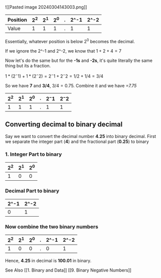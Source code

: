 
![[Pasted image 20240304143003.png]]

| Position | $2^2$ | $2^1$ | $2^0$ | .   | 2^-1 | 2^-2 |
| -------- | ----- | ----- | ----- | --- | ---- | ---- |
| Value    | 1     | 1     | 1     | .   | 1    | 1    |
Essentially, whatever position is below $2^0$ becomes the decimal.

If we ignore the 2^-1 and 2^-2, we know that
$1+2+4=7$

Now let's do the same but for the **-1s** and **-2s**, it's quite literally the same thing but its a fraction.

$1*(2^-1)  + 1*(2^-2) = 2^-1 + 2^-2 = 1/2 + 1/4= 3/4$ 

So we have **7** and **3/4**, $3/4=0.75$. Combine it and we have
*=7.75*

| $2^2$ | $2^1$ | $2^0$ | .   | $2^-1$ | $2^-2$ |
| ----- | ----- | ----- | --- | ------ | ------ |
| 1     | 1     | 1     | .   | 1      | 1      |
## Converting decimal to binary decimal
Say we want to convert the decimal number **4.25** into binary decimal. First we separate the integer part (**4**) and the fractional part (**0.25**) to binary

### 1. Integer Part to binary

| $2^2$ | $2^1$ | $2^0$ |
| ----- | ----- | ----- |
| 1     | 0     | 0     |
### Decimal Part to binary

| 2^-1 | 2^-2 |
| ---- | ---- |
| 0    | 1    |
### Now combine the two binary numbers

| $2^2$ | $2^1$ | $2^0$ | .   | 2^-1 | 2^-2 |
| ----- | ----- | ----- | --- | ---- | ---- |
| 1     | 0     | 0     | .   | 0    | 1    |
Hence, **4.25** in decimal is **100.01** in binary.

See Also
[[1. Binary and Data]]
[[9. Binary Negative Numbers]]